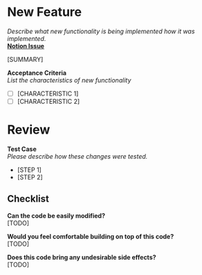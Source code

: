 # New Feature
*Describe what new functionality is being implemented 
how it was implemented.* <br>
**[Notion Issue]()** <br>


[SUMMARY]

**Acceptance Criteria** <br>
*List the characteristics of new functionality*

- [ ] [CHARACTERISTIC 1]
- [ ] [CHARACTERISTIC 2]

# Review
**Test Case** <br>
*Please describe how these changes were tested.*
- [STEP 1]
- [STEP 2]

## Checklist

**Can the code be easily modified?**<br>
[TODO]

**Would you feel comfortable building on top of this code?** <br>
[TODO]

**Does this code bring any undesirable side effects?** <br>
[TODO]